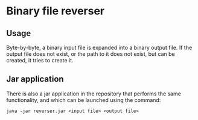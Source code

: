 # Binary file reverser

## Usage
Byte-by-byte, a binary input file is expanded into a binary output file. 
If the output file does not exist, or the path to it does not exist, 
but can be created, it tries to create it.

## Jar application
There is also a jar application in the repository that performs the same functionality, and which can be launched using the command:
```
java -jar reverser.jar <input file> <output file>
```
